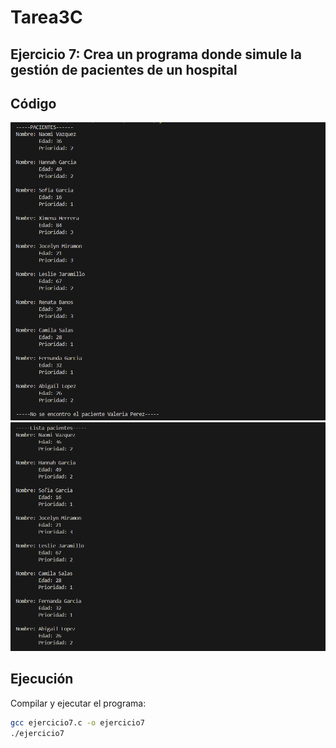 # Tarea3C

## Ejercicio 7: Crea un programa donde simule la gestión de pacientes de un hospital


## Código

![Código](imagenes/ejecucion1.png)
![Código](imagenes/ejecucion2.png)

## Ejecución

Compilar y ejecutar el programa:

```bash
gcc ejercicio7.c -o ejercicio7
./ejercicio7
